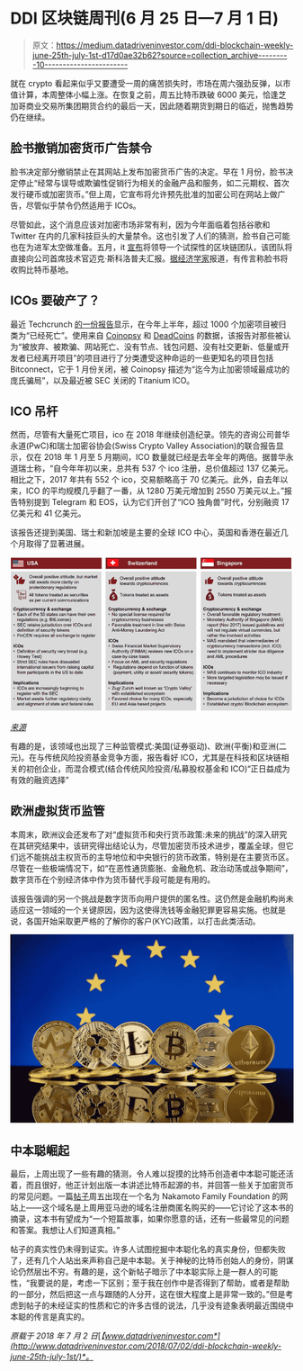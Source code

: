 # DDI 区块链周刊(6 月 25 日—7 月 1 日)

> 原文：<https://medium.datadriveninvestor.com/ddi-blockchain-weekly-june-25th-july-1st-d17d0ae32b62?source=collection_archive---------10----------------------->

就在 crypto 看起来似乎又要遭受一周的痛苦损失时，市场在周六强劲反弹，以市值计算，本周整体小幅上涨。在恢复之前，周五比特币跌破 6000 美元，恰逢芝加哥商业交易所集团期货合约的最后一天，因此随着期货到期日的临近，抛售趋势仍在继续。

## 脸书撤销加密货币广告禁令

脸书决定部分撤销禁止在其网站上发布加密货币广告的决定。早在 1 月份，脸书决定停止“经常与误导或欺骗性促销行为相关的金融产品和服务，如二元期权、首次发行硬币或加密货币。”但上周，它宣布将允许预先批准的加密公司在网站上做广告，尽管似乎禁令仍然适用于 ICOs。

尽管如此，这个消息应该对加密市场非常有利，因为今年面临着包括谷歌和 Twitter 在内的几家科技巨头的大量禁令。这也引发了人们的猜测，脸书自己可能也在为进军太空做准备。五月，it [宣布](https://www.facebook.com/davidm/posts/10160585531500195)将领导一个试探性的区块链团队，该团队将直接向公司首席技术官迈克·斯科洛普夫汇报。[据经济学家](https://www.economist.com/business/2018/06/02/american-tech-giants-are-making-life-tough-for-startups)报道，有传言称脸书将收购比特币基地。

## ICOs 要破产了？

最近 Techcrunch [的一份报告](https://techcrunch.com/2018/06/29/thousands-of-cryptocurrency-projects-are-already-dead/)显示，在今年上半年，超过 1000 个加密项目被归类为“已经死亡”。使用来自 [Coinopsy](https://www.coinopsy.com/dead-coins/) 和 [DeadCoins](https://deadcoins.com/) 的数据，该报告对那些被认为“被放弃、被欺骗、网站死亡、没有节点、钱包问题、没有社交更新、低量或开发者已经离开项目”的项目进行了分类遭受这种命运的一些更知名的项目包括 Bitconnect，它于 1 月份关闭，被 Coinopsy 描述为“迄今为止加密领域最成功的庞氏骗局”，以及最近被 SEC 关闭的 Titanium ICO。

## ICO 吊杆

然而，尽管有大量死亡项目，ico 在 2018 年继续创造纪录。领先的咨询公司普华永道(PwC)和瑞士加密谷协会(Swiss Crypto Valley Association)的联合报告显示，仅在 2018 年 1 月至 5 月期间，ICO 数量就已经是去年全年的两倍。据普华永道瑞士称，“自今年年初以来，总共有 537 个 ico 注册，总价值超过 137 亿美元。相比之下，2017 年共有 552 个 ico，交易额略高于 70 亿美元。此外，自去年以来，ICO 的平均规模几乎翻了一番，从 1280 万美元增加到 2550 万美元以上。”报告特别提到 Telegram 和 EOS，认为它们开创了“ICO 独角兽”时代，分别融资 17 亿美元和 41 亿美元。

该报告还提到美国、瑞士和新加坡是主要的全球 ICO 中心，英国和香港在最近几个月取得了显著进展。

![](img/adafe700040ab871fa58b8ff69fd0368.png)

[*来源*](https://cryptovalley.swiss/wp-content/uploads/20180628_PwC-S-CVA-ICO-Report_EN.pdf)

有趣的是，该领域也出现了三种监管模式:美国(证券驱动)、欧洲(平衡)和亚洲(二元)。在与传统风险投资基金竞争方面，报告看好 ICO，尤其是在科技和区块链相关的初创企业，而混合模式(结合传统风险投资/私募股权基金和 ICO)“正日益成为有效的融资选择”

## 欧洲虚拟货币监管

本周末，欧洲议会还发布了对“虚拟货币和央行货币政策:未来的挑战”的深入研究在其研究结果中，该研究得出结论认为，尽管加密货币技术进步，覆盖全球，但它们远不能挑战主权货币的主导地位和中央银行的货币政策，特别是在主要货币区。尽管在一些极端情况下，如“在恶性通货膨胀、金融危机、政治动荡或战争期间”，数字货币在个别经济体中作为货币替代手段可能是有用的。

该报告强调的另一个挑战是数字货币向用户提供的匿名性。这仍然是金融机构尚未适应这一领域的一个关键原因，因为这使得洗钱等金融犯罪更容易实施。也就是说，各国开始采取更严格的了解你的客户(KYC)政策，以打击此类活动。

![](img/680d97f25e65742e80e136f1fc4a3fdd.png)

## 中本聪崛起

最后，上周出现了一些有趣的猜测，令人难以捉摸的比特币创造者中本聪可能还活着，而且很好，他正计划出版一本讲述比特币起源的书，并回答一些关于加密货币的常见问题。一篇[帖子](http://nakamotofamilyfoundation.org/duality.pdf)周五出现在一个名为 Nakamoto Family Foundation 的网站上——这个域名是上周用亚马逊的域名注册商匿名购买的——它讨论了这本书的摘录，这本书有望成为“一个短篇故事，如果你愿意的话，还有一些最常见的问题和答案。我想让人们知道真相。”

帖子的真实性仍未得到证实。许多人试图挖掘中本聪化名的真实身份，但都失败了，还有几个人站出来声称自己是中本聪。关于神秘的比特币创始人的身份，阴谋论仍然层出不穷。有趣的是，这个新帖子暗示了中本聪实际上是一群人的可能性，“我要说的是，考虑一下区别；至于我在创作中是否得到了帮助，或者是帮助的一部分，然后把这一点与跟随的人分开，这在很大程度上是非常一致的。”但是考虑到帖子的未经证实的性质和它的许多古怪的说法，几乎没有迹象表明最近围绕中本聪的传言是真实的。

*原载于 2018 年 7 月 2 日*[*【www.datadriveninvestor.com*](http://www.datadriveninvestor.com/2018/07/02/ddi-blockchain-weekly-june-25th-july-1st/)*。*